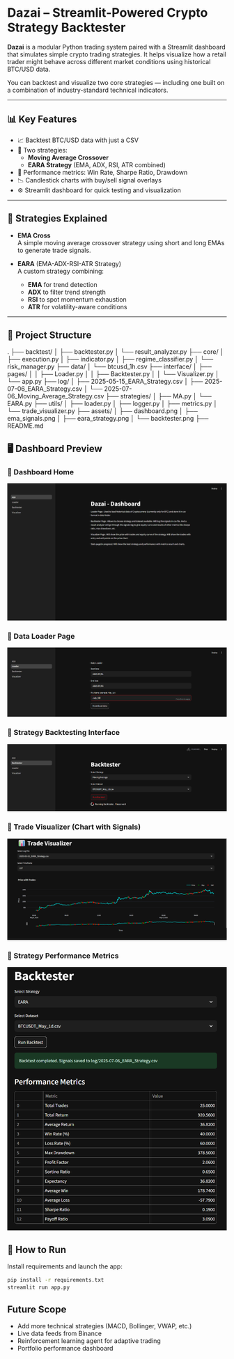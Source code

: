 # Dazai – Streamlit-Powered Crypto Strategy Backtester

**Dazai** is a modular Python trading system paired with a Streamlit dashboard that simulates simple crypto trading strategies. It helps visualize how a retail trader might behave across different market conditions using historical BTC/USD data.

You can backtest and visualize two core strategies — including one built on a combination of industry-standard technical indicators.

---

## 📊 Key Features

- 📈 Backtest BTC/USD data with just a CSV
- 🧠 Two strategies:
  - **Moving Average Crossover**
  - **EARA Strategy** (EMA, ADX, RSI, ATR combined)
- 🧮 Performance metrics: Win Rate, Sharpe Ratio, Drawdown
- 📉 Candlestick charts with buy/sell signal overlays
- ⚙️ Streamlit dashboard for quick testing and visualization

---

## 🧠 Strategies Explained

- **EMA Cross**  
  A simple moving average crossover strategy using short and long EMAs to generate trade signals.

- **EARA** (EMA-ADX-RSI-ATR Strategy)  
  A custom strategy combining:
  - **EMA** for trend detection  
  - **ADX** to filter trend strength  
  - **RSI** to spot momentum exhaustion  
  - **ATR** for volatility-aware conditions

---

## 🧱 Project Structure
.
├── backtest/
│ ├── backtester.py
│ └── result_analyzer.py
├── core/
│ ├── execution.py
│ ├── indicator.py
│ ├── regime_classifier.py
│ └── risk_manager.py
├── data/
│ └── btcusd_1h.csv
├── interface/
│ ├── pages/
│ │ ├── Loader.py
│ │ ├── Backtester.py
│ │ └── Visualizer.py
│ └── app.py
├── log/
│ ├── 2025-05-15_EARA_Strategy.csv
│ ├── 2025-07-06_EARA_Strategy.csv
│ └── 2025-07-06_Moving_Average_Strategy.csv
├── strategies/
│ ├── MA.py
│ └── EARA.py
├── utils/
│ ├── loader.py
│ ├── logger.py
│ ├── metrics.py
│ └── trade_visualizer.py
├── assets/
│ ├── dashboard.png
│ ├── ema_signals.png
│ ├── eara_strategy.png
│ └── backtester.png
├── README.md


## 🖥️ Dashboard Preview

### 🔹 Dashboard Home
![Dashboard](assets/dashboard.png)

### 🔹 Data Loader Page
![Loader](assets/loader.png)

### 🔹 Strategy Backtesting Interface
![Backtest](assets/backtester.png)

### 🔹 Trade Visualizer (Chart with Signals)
![Visualizer](assets/chart.png)

### 🔹 Strategy Performance Metrics
![Metrics](assets/result.png)


## 🚀 How to Run

Install requirements and launch the app:

```bash
pip install -r requirements.txt
streamlit run app.py
```

## Future Scope
- Add more technical strategies (MACD, Bollinger, VWAP, etc.)
- Live data feeds from Binance
- Reinforcement learning agent for adaptive trading
- Portfolio performance dashboard
